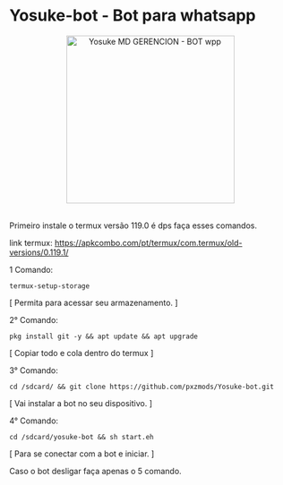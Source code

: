 # Yosuke-bot - Bot para whatsapp 

<div align="center">
<img src="https://telegra.ph/file/e47c8712bac6b3ad67e0c.jpg" alt="Yosuke MD GERENCION - BOT wpp" width="300" />
</div><br>



Primeiro instale o termux versão 119.0 é dps faça esses comandos.


link termux: https://apkcombo.com/pt/termux/com.termux/old-versions/0.119.1/


1 Comando:  
```
termux-setup-storage
```
[ Permita para acessar seu armazenamento. ]



2° Comando: 
```
pkg install git -y && apt update && apt upgrade 
```
[ Copiar todo e cola dentro do termux ]



3° Comando: 
```
cd /sdcard/ && git clone https://github.com/pxzmods/Yosuke-bot.git
```
[ Vai instalar a bot no seu dispositivo. ]


4° Comando: 
```
cd /sdcard/yosuke-bot && sh start.eh
```
[ Para se conectar com a bot e iniciar. ]


Caso o bot desligar faça apenas o 5 comando.
